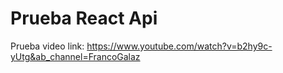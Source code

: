# Prueba React Api 
Prueba video link: https://www.youtube.com/watch?v=b2hy9c-yUtg&ab_channel=FrancoGalaz
